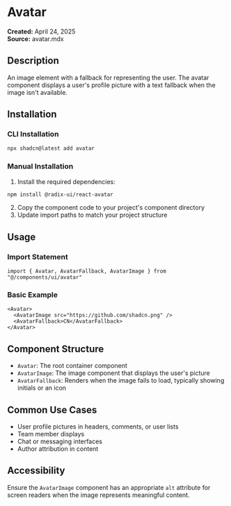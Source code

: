 # Avatar

**Created:** April 24, 2025  
**Source:** avatar.mdx

## Description

An image element with a fallback for representing the user. The avatar component displays a user's profile picture with a text fallback when the image isn't available.

## Installation

### CLI Installation

```bash
npx shadcn@latest add avatar
```

### Manual Installation

1. Install the required dependencies:

```bash
npm install @radix-ui/react-avatar
```

2. Copy the component code to your project's component directory
3. Update import paths to match your project structure

## Usage

### Import Statement

```tsx
import { Avatar, AvatarFallback, AvatarImage } from "@/components/ui/avatar"
```

### Basic Example

```tsx
<Avatar>
  <AvatarImage src="https://github.com/shadcn.png" />
  <AvatarFallback>CN</AvatarFallback>
</Avatar>
```

## Component Structure

- `Avatar`: The root container component
- `AvatarImage`: The image component that displays the user's picture
- `AvatarFallback`: Renders when the image fails to load, typically showing initials or an icon

## Common Use Cases

- User profile pictures in headers, comments, or user lists
- Team member displays
- Chat or messaging interfaces
- Author attribution in content

## Accessibility

Ensure the `AvatarImage` component has an appropriate `alt` attribute for screen readers when the image represents meaningful content.